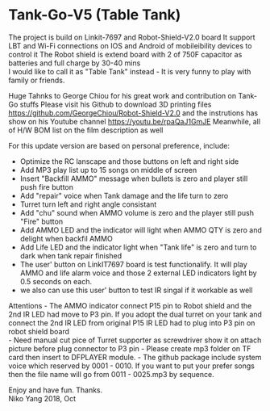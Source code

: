 # Tank-Go-V5 (Table Tank)
The project is build on Linkit-7697 and Robot-Shield-V2.0 board
It support LBT and Wi-Fi connections on IOS and Android of mobileibility devices to control it
The Robot shield is extend board with 2 of 750F capacitor as batteries and full charge by 30-40 mins  
I would like to call it as "Table Tank" instead - It is very funny to play with family or friends.

Huge Tahnks to George Chiou for his great work and contribution on Tank-Go stuffs 
Please visit his Github to download 3D printing files https://github.com/GeorgeChiou/Robot-Shield-V2.0 and 
the instrutions has show on his Youtube channel https://youtu.be/rpaQaJ1GmJE
Meanwhile, all of H/W BOM list on the film description as well

For this update version are based on personal preference, include:
  - Optimize the RC lanscape and those buttons on left and right side 
  - Add MP3 play list up to 15 songs on middle of screen 
  - Insert "Backfill AMMO" message when bullets is zero and player still push fire button 
  - Add "repair" voice when Tank damage and the life turn to zero
  - Turret turn left and right angle consistant
  - Add "chu" sound when AMMO volume is zero and the player still push "Fire" button
  - Add AMMO LED and the indicator will light when AMMO QTY is zero and delight when backfil AMMO
  - Add Life LED and the indicator light when "Tank life" is zero and turn to dark when tank repair finished 
  - The user' button on LinkIT7697 board is test functionalify. It will play AMMO and life alarm 
    voice and those 2 external LED indicators light by 0.5 seconds on each. 
  - we also can use this user' button to test IR singal if it workable as well
  
  Attentions
    - The AMMO indicator connect P15 pin to Robot shield and the 2nd IR LED had move to P3 pin. 
      If you adopt the dual turret on your tank and connect the 2nd IR LED from original P15 IR LED had to plug 
      into P3 pin on robot shield board   
    - Need manual cut pice of Turret supporter as screwdriver show it on attach picture before plug connector to P3 pin
    - Please create mp3 folder on TF card then insert to DFPLAYER module. 
    - The github package include system voice which reserved by 0001 - 0010. 
      If you want to put your prefer songs then the file name will go from 0011 - 0025.mp3 by sequence.
    
Enjoy and have fun. Thanks.  
Niko Yang 2018, Oct 
